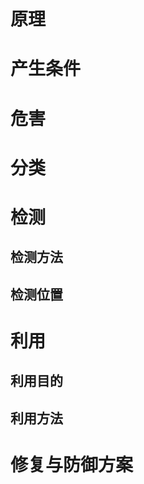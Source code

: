 # 原理



# 产生条件



# 危害



# 分类



# 检测

## 检测方法





## 检测位置





# 利用

## 利用目的





## 利用方法





# 修复与防御方案